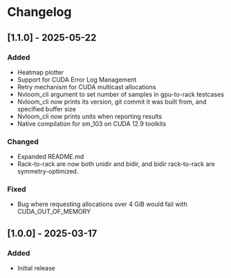 # Changelog

## [1.1.0] - 2025-05-22

### Added

- Heatmap plotter
- Support for CUDA Error Log Management
- Retry mechanism for CUDA multicast allocations
- Nvloom_cli argument to set number of samples in gpu-to-rack testcases
- Nvloom_cli now prints its version, git commit it was built from, and specified buffer size
- Nvloom_cli now prints units when reporting results
- Native compilation for sm_103 on CUDA 12.9 toolkits

### Changed

- Expanded README.md
- Rack-to-rack are now both unidir and bidir, and bidir rack-to-rack are symmetry-optimized.

### Fixed

- Bug where requesting allocations over 4 GiB would fail with CUDA_OUT_OF_MEMORY

## [1.0.0] - 2025-03-17

### Added

- Initial release
